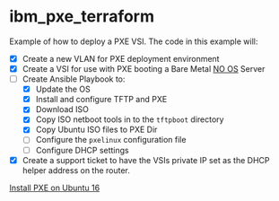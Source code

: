 # ibm_pxe_terraform
Example of how to deploy a PXE VSI. The code in this example will:

 - [x] Create a new VLAN for PXE deployment environment
 - [x] Create a VSI for use with PXE booting a Bare Metal [NO OS](https://cloud.ibm.com/docs/bare-metal?topic=bare-metal-bm-no-os) Server
 - [ ] Create Ansible Playbook to:
    - [x] Update the OS
    - [x] Install and configure TFTP and PXE
    - [x] Download ISO
    - [x] Copy ISO netboot tools in to the `tftpboot` directory
    - [x] Copy Ubuntu ISO files to PXE Dir
    - [ ] Configure the `pxelinux` configuration file
    - [ ] Configure DHCP settings 
 - [x] Create a support ticket to have the VSIs private IP set as the DHCP helper address on the router. 

[Install PXE on Ubuntu 16](https://www.ostechnix.com/how-to-install-pxe-server-on-ubuntu-16-04/)
